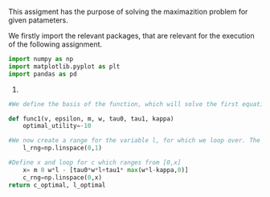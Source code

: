 This assigment has the purpose of solving the maximazition problem for given patameters. 

We firstly import the relevant packages, that are relevant for the execution of the following assignment. 


```python
import numpy as np 
import matplotlib.pyplot as plt
import pandas as pd 
```

1)


```python
#We define the basis of the function, which will solve the first equation. 

def func1(v, epsilon, m, w, tau0, tau1, kappa)
    optimal_utility=-10

#We now create a range for the variable l, for which we loop over. The given interval is [0,1]
    l_rng=np.linspace(0,1)  

#Define x and loop for c which ranges from [0,x]
    x= m 0 w*l - [tau0*w*l+tau1* max(w*l-kappa,0)]
    c_rng=np.linspace(0,x)
return c_optimal, l_optimal
```


```python

```
